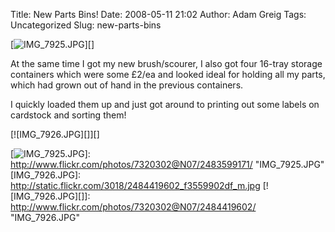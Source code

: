 Title: New Parts Bins!
Date: 2008-05-11 21:02
Author: Adam Greig
Tags: Uncategorized
Slug: new-parts-bins

[![IMG\_7925.JPG][]][]

At the same time I got my new brush/scourer, I also got four 16-tray
storage containers which were some £2/ea and looked ideal for holding
all my parts, which had grown out of hand in the previous containers.

I quickly loaded them up and just got around to printing out some labels
on cardstock and sorting them!

[![IMG\_7926.JPG][]][]

  [IMG\_7925.JPG]: http://static.flickr.com/2080/2483599171_a0eb724252_m.jpg
  [![IMG\_7925.JPG][]]: http://www.flickr.com/photos/7320302@N07/2483599171/
    "IMG_7925.JPG"
  [IMG\_7926.JPG]: http://static.flickr.com/3018/2484419602_f3559902df_m.jpg
  [![IMG\_7926.JPG][]]: http://www.flickr.com/photos/7320302@N07/2484419602/
    "IMG_7926.JPG"
